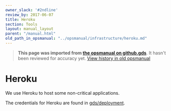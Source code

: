 ```yaml
---
owner_slack: '#2ndline'
review_by: 2017-06-07
title: Heroku
section: Tools
layout: manual_layout
parent: "/manual.html"
old_path_in_opsmanual: "../opsmanual/infrastructure/heroku.md"
---
```




> **This page was imported from [the opsmanual on github.gds](https://github.gds/gds/opsmanual)**.
It hasn't been reviewed for accuracy yet.
[View history in old opsmanual](https://github.gds/gds/opsmanual/tree/master/infrastructure/heroku.md)


# Heroku

We use Heroku to host some non-critical applications.

The credentials for Heroku are found in [gds/deployment](https://github.gds/gds/deployment/blob/master/pass/infra/heroku.gpg).
